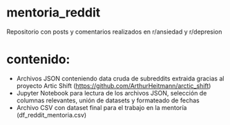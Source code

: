 # mentoria_reddit
Repositorio con posts y comentarios realizados en r/ansiedad y r/depresion

# contenido:

- Archivos JSON conteniendo data cruda de subreddits extraida gracias al proyecto Artic Shift (https://github.com/ArthurHeitmann/arctic_shift)
- Jupyter Notebook para lectura de los archivos JSON, selección de columnas relevantes, unión de datasets y formateado de fechas
- Archivo CSV con dataset final para el trabajo en la mentoría (df_reddit_mentoria.csv)   
